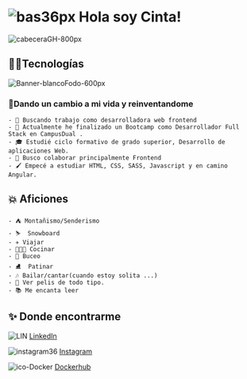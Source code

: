 #  ![bas36px](https://user-images.githubusercontent.com/71487857/183286002-82d5a338-5482-418d-9959-c0baa7c7e5cb.png) Hola soy Cinta!



<!--
**Cinta-tafur/Cinta-tafur** is a ✨ _special_ ✨ repository because its `README.md` (this file) appears on your GitHub profile.-->
![cabeceraGH-800px](https://user-images.githubusercontent.com/71487857/183280632-a82df875-ebd3-4afe-896a-b22a657cdbf6.png)

## 👩‍💻Tecnologías

![Banner-blancoFodo-600px](https://user-images.githubusercontent.com/71487857/183285387-9cfdced6-9181-452a-8984-4f47a620b7fc.png)

### 🎈Dando un cambio a mi vida y reinventandome

```
- 🏁 Buscando trabajo como desarrolladora web frontend
- 💬 Actualmente he finalizado un Bootcamp como Desarrollador Full Stack en CampusDual .
- 🎓 Estudié ciclo formativo de grado superior, Desarrollo de aplicaciones Web.
- 👯 Busco colaborar principalmente Frontend
- 🖌️ Empecé a estudiar HTML, CSS, SASS, Javascript y en camino Angular.
```

## 💥 Aficiones

```
- ⛺ Montañismo/Senderismo
- ⛷  Snowboard
- ✈️ Viajar
- 👨🏻‍🍳 Cocinar
- 🤿 Buceo
- ⛸  Patinar
- 🎶 Bailar/cantar(cuando estoy solita ...) 
- 🎥 Ver pelis de todo tipo.
- 📚 Me encanta leer
```

## ✨ Donde encontrarme

   ![LIN](https://user-images.githubusercontent.com/71487857/183405023-cd618805-ded5-477c-ad77-40ac82def271.png)
     [LinkedIn](https://www.linkedin.com/in/cinta-tafur-cerrej%C3%B3n-a75a2b1a5/)

   ![instagram36](https://user-images.githubusercontent.com/71487857/183402748-73153f13-c63c-4df9-979c-eaef8989ca5f.png)
     [Instagram](https://www.instagram.com/cintutu/)
  
 ![ico-Docker](https://user-images.githubusercontent.com/71487857/183404465-a01123c5-03b1-403a-b942-0504a634121e.png)
 [Dockerhub](https://hub.docker.com/u/cintatutu)
